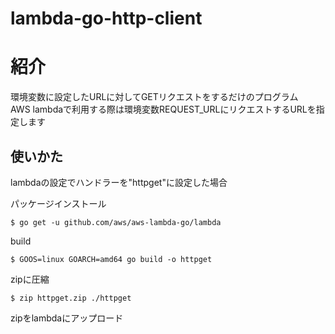 # lambda-go-http-client

# 紹介
環境変数に設定したURLに対してGETリクエストをするだけのプログラム<br>
AWS lambdaで利用する際は環境変数REQUEST_URLにリクエストするURLを指定します

## 使いかた
lambdaの設定でハンドラーを"httpget"に設定した場合

パッケージインストール
```
$ go get -u github.com/aws/aws-lambda-go/lambda
```
build
```
$ GOOS=linux GOARCH=amd64 go build -o httpget
```
zipに圧縮
```
$ zip httpget.zip ./httpget
```
zipをlambdaにアップロード